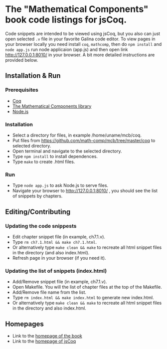 # The "Mathematical Components" book code listings for jsCoq.

Code snippets are intended to be viewed using jsCoq, but you also can just open
selected `.v` file in your favorite Galina code editor. To view pages in your 
browser locally you need install `coq`, `mathcomp`, then do `npm install` and
`node app.js` run node applicaion (app.js) and then open link 
http://127.0.0.1:8010/ in your browser. A bit more detailed instructions are 
provided below.

## Installation & Run

### Prerequisites
* [Coq](https://github.com/coq/coq)
* [The Mathematical Components library](https://github.com/math-comp/math-comp)
* [Node.js](https://nodejs.org/en)

### Installation
* Select a directory for files, in example /home/uname/mcb/coq.
* Put files from https://github.com/math-comp/mcb/tree/master/coq to selected
directory.
* Open terminal and navigate to the selected directory.
* Type `npm install` to install dependences.
* Type `make` to create .html files.

### Run
* Type `node app.js` to ask Node.js to serve files.
* Navigate your browser to http://127.0.0.1:8010/ , you should see the list of
snippets by chapters.

## Editing/Contributing

### Updating the code snippests
* Edit chapter snippet file (in example, ch7.1.v).
* Type `rm ch7.1.html && make ch7.1.html`.
* Or alternatively type `make clean && make` to recreate all html snippet files
in the directory (and also index.html).
* Refresh page in your browser (if you need it).

### Updating the list of snippets (index.html)
* Add/Remove snippet file (in example, ch7.1.v).
* Open Makefile. You will the list of chapter files at the top of the Makefile.
* Add/Remove file name from the list.
* Type `rm index.html && make index.html` to generate new index.html.
* Or alternatively type `make clean && make` to recreate all html snippet files
in the directory and also index.html.

## Homepages

* Link to the [homepage of the book](https://math-comp.github.io/mcb)
* Link to the [homepage of jsCoq](https://coq.vercel.app)
